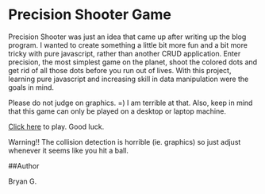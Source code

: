 # Precision Shooter Game

Precision Shooter was just an idea that came up after writing up the blog program. I wanted to create something a little bit more fun 
and a bit more tricky with pure javascript, rather than another CRUD application. Enter precision, the most simplest game on 
the planet, shoot the colored dots and get rid of all those dots before you run out of lives. With this project, learning pure javascript 
and increasing skill in data manipulation were the goals in mind.

Please do not judge on graphics. =) I am terrible at that. Also, keep in mind that this game can only be played on a desktop or laptop machine.

[Click here](https://bryg217.github.io/precisiongame/ "Precision Shooter") to play. Good luck.

Warning!! The collision detection is horrible (ie. graphics) so just adjust whenever it seems like you hit a ball. 

##Author

Bryan G.
